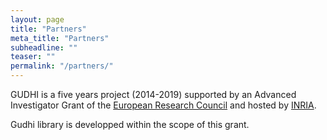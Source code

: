 ```yaml
---
layout: page
title: "Partners"
meta_title: "Partners"
subheadline: ""
teaser: ""
permalink: "/partners/"
---
```


GUDHI is a five years project (2014-2019) supported by an Advanced Investigator Grant of the [European Research Council][1] and hosted by [INRIA][2].

Gudhi library is developped within the scope of this grant.

 [1]: http://erc.europa.eu/
 [2]: http://www.inria.fr/

